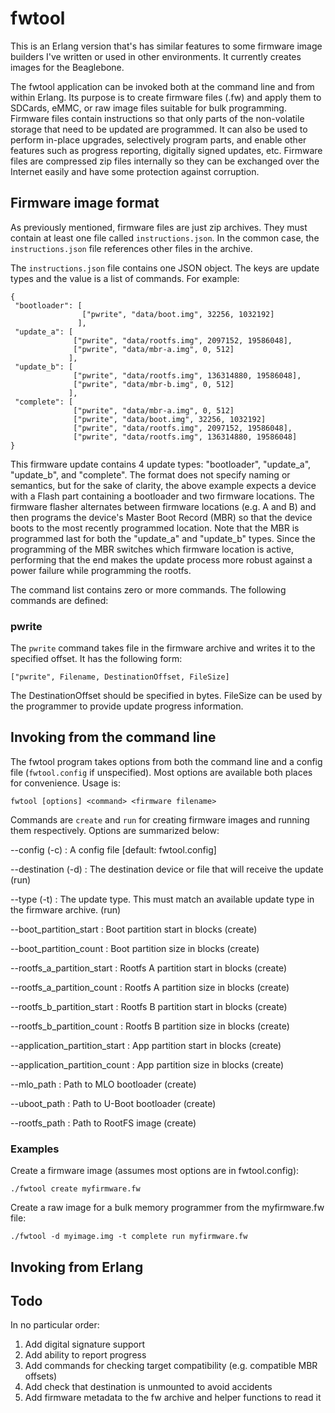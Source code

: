# fwtool

This is an Erlang version that's has similar features to some firmware
image builders I've written or used in other environments. It
currently creates images for the Beaglebone.

The fwtool application can be invoked both at the command line and
from within Erlang. Its purpose is to create firmware files (.fw) and
apply them to SDCards, eMMC, or raw image files suitable for bulk
programming.  Firmware files contain instructions so that only parts
of the non-volatile storage that need to be updated are programmed. It
can also be used to perform in-place upgrades, selectively program
parts, and enable other features such as progress reporting, digitally
signed updates, etc.  Firmware files are compressed zip files
internally so they can be exchanged over the Internet easily and have
some protection against corruption.

## Firmware image format

As previously mentioned, firmware files are just zip archives. They must
contain at least one file called `instructions.json`. In the common
case, the `instructions.json` file references other files in the
archive.

The `instructions.json` file contains one JSON object. The keys are
update types and the value is a list of commands. For example:

    {
     "bootloader": [
                    ["pwrite", "data/boot.img", 32256, 1032192]
                   ],
     "update_a": [
                  ["pwrite", "data/rootfs.img", 2097152, 19586048],
                  ["pwrite", "data/mbr-a.img", 0, 512]
                 ],
     "update_b": [
                  ["pwrite", "data/rootfs.img", 136314880, 19586048],
                  ["pwrite", "data/mbr-b.img", 0, 512]
                 ],
     "complete": [
                  ["pwrite", "data/mbr-a.img", 0, 512]
                  ["pwrite", "data/boot.img", 32256, 1032192]
                  ["pwrite", "data/rootfs.img", 2097152, 19586048],
                  ["pwrite", "data/rootfs.img", 136314880, 19586048]
    }

This firmware update contains 4 update types: "bootloader",
"update_a", "update_b", and "complete". The format does not specify
naming or semantics, but for the sake of clarity, the above example
expects a device with a Flash part containing a bootloader and two
firmware locations. The firmware flasher alternates between firmware
locations (e.g. A and B) and then programs the device's Master Boot
Record (MBR) so that the device boots to the most recently programmed
location. Note that the MBR is programmed last for both the "update_a"
and "update_b" types. Since the programming of the MBR switches which
firmware location is active, performing that the end makes the update
process more robust against a power failure while programming the
rootfs.

The command list contains zero or more commands. The following
commands are defined:

### pwrite

The `pwrite` command takes file in the firmware archive and writes it
to the specified offset. It has the following form:

    ["pwrite", Filename, DestinationOffset, FileSize]

The DestinationOffset should be specified in bytes. FileSize can be
used by the programmer to provide update progress information.

## Invoking from the command line

The fwtool program takes options from both the command line and a
config file (`fwtool.config` if unspecified). Most options are
available both places for convenience. Usage is:

    fwtool [options] <command> <firmware filename>

Commands are `create` and `run` for creating firmware images and
running them respectively. Options are summarized below:

--config (-c)
: A config file [default: fwtool.config]

--destination (-d)
: The destination device or file that will receive the update (run)

--type (-t)
: The update type. This must match an available update type in the
firmware archive. (run)

--boot_partition_start
: Boot partition start in blocks (create)

--boot_partition_count
: Boot partition size in blocks (create)

--rootfs_a_partition_start
: Rootfs A partition start in blocks (create)

--rootfs_a_partition_count
: Rootfs A partition size in blocks (create)

--rootfs_b_partition_start
: Rootfs B partition start in blocks (create)

--rootfs_b_partition_count
: Rootfs B partition size in blocks (create)

--application_partition_start
: App partition start in blocks (create)

--application_partition_count
: App partition size in blocks (create)

--mlo_path
: Path to MLO bootloader (create)

--uboot_path
: Path to U-Boot bootloader (create)

--rootfs_path
: Path to RootFS image (create)

### Examples

Create a firmware image (assumes most options are in fwtool.config):

    ./fwtool create myfirmware.fw

Create a raw image for a bulk memory programmer from the myfirmware.fw
file:

    ./fwtool -d myimage.img -t complete run myfirmware.fw

## Invoking from Erlang

## Todo

In no particular order:

 1. Add digital signature support
 2. Add ability to report progress
 3. Add commands for checking target compatibility (e.g. compatible MBR offsets)
 4. Add check that destination is unmounted to avoid accidents
 5. Add firmware metadata to the fw archive and helper functions to read it
